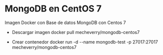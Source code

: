 # MongoDB en CentOS 7
Imagen Docker con Base de datos MongoDB con Centos 7

* Descargar imagen
docker pull mecheverry/mongodb-centos7

* Crear contenedor
docker run -d --name mongodb-test -p 27017:27017 mecheverry/mongodb-centos7
